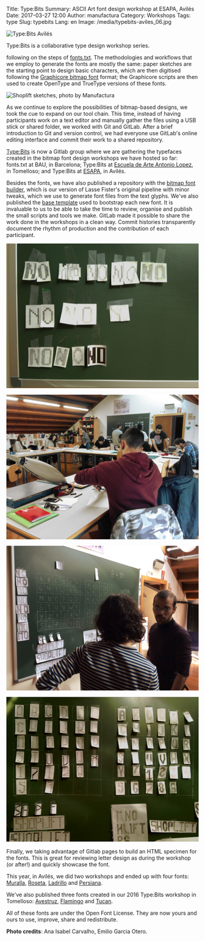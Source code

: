 Title: Type:Bits
Summary: ASCII Art font design workshop at ESAPA, Avilés
Date: 2017-03-27 12:00
Author: manufactura
Category: Workshops
Tags: type
Slug: typebits
Lang: en
Image: /media/typebits-aviles_06.jpg

![Type:Bits Avilés]({filename}/media/typebits-aviles_06.jpg "Type:Bits Avilés, photo by Manufactura")

Type:Bits is a collaborative type design workshop series.

following on the steps of
[fonts.txt](http://manufacturaindependente.org/fontstxt).  The methodologies
and workflows that we employ to generate the fonts are mostly the same: paper
sketches are the starting point to design basic characters, which are then
digitised following the [Graphicore bitmap
font](http://graphicore.de/en/archive/2010-09-09_A-Brute-Font-Attack) format;
the Graphicore scripts are then used to create OpenType and TrueType versions
of these fonts.

![Shoplift sketches, photo by Manufactura]({filename}/media/typebits-aviles_01.jpg "Shoplift sketches, photo by Manufactura")

As we continue to explore the possibilities of bitmap-based designs,  we took
the cue to expand on our tool chain. This time, instead of having participants
work on a text editor and manually gather the files using a USB stick or shared
folder, we worked with Git and GitLab. After a brief introduction to Git and
version control, we had everyone use GitLab's online editing interface and
commit their work to a shared repository.

[Type:Bits](https://gitlab.com/typebits) is now a Gitlab group where we are 
gathering the typefaces created in the bitmap font design workshops we have hosted so far:
fonts.txt at BAU, in Barcelona; Type:Bits at 
[Escuela de Arte Antonio Lopez](http://escueladeartetomelloso.org), in 
Tomelloso; and Type:Bits at [ESAPA](http://www.esapa.org), in Avilés. 

Besides the fonts, we have also published a repository with the [bitmap font
builder](https://gitlab.com/typebits/bitmapfontbuilder), which is our version
of Lasse Fister's original pipeline with minor tweaks, which we use to generate
font files from the text glyphs. We've also published the [base
template](https://gitlab.com/typebits/cookiecutter-bitmapfont) used to
bootstrap each new font. It is invaluable to us to be able to take the time to
review, organise and publish the small scripts and tools we make. GitLab made
it possible to share the work done in the workshops in a clean way. Commit
histories transparently document the rhythm of production and the contribution
of each participant.


<div class="grid-x grid-margin-x small-up-1 medium-up-2">
  <div class="cell">
    <p><img src="../media/typebits-aviles_04.jpg" alt="Type:Bits Avilés, photo by Manufactura"></p>
  </div>
  <div class="cell">
    <p><img src="../media/typebits-aviles_03.jpg" alt="Type:Bits Avilés, photo by Emilio García Otero"></p>
  </div>
  <div class="cell">
    <p><img src="../media/typebits-aviles_02.jpg" alt="Type:Bits Avilés, photo by Emilio García Otero"></p>
  </div>
  <div class="cell">
    <p><img src="../media/typebits-aviles_05.jpg" alt="Type:Bits Avilés, photo by Manufactura"></p>
  </div>
</div>

Finally, we taking advantage of Gitlab pages to build an HTML specimen for the 
fonts. This is great for reviewing letter design as during the workshop (or 
after!) and quickly showcase the font.

This year, in Avilés, we did two workshops and ended up with four fonts: 
[Muralla](https://gitlab.com/typebits/font-muralla), 
[Roseta](https://gitlab.com/typebits/font-roseta), 
[Ladrillo](https://gitlab.com/typebits/font-ladrillo) and 
[Persiana](https://gitlab.com/typebits/font-persiana). 

We've also published three fonts created in our 2016 Type:Bits workshop in Tomelloso:
[Avestruz](https://gitlab.com/typebits/font-avestruz), 
[Flamingo](https://gitlab.com/typebits/font-flamingo) and 
[Tucan](https://gitlab.com/typebits/font-tucan). 

All of these fonts are under the Open Font License. They are now yours and ours
to use, improve, share and redistribute.

**Photo credits**: Ana Isabel Carvalho, Emilio Garcia Otero.
